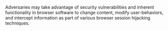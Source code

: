 Adversaries may take advantage of security vulnerabilities and inherent functionality in browser software to change content, modify user-behaviors, and intercept information as part of various browser session hijacking techniques.
